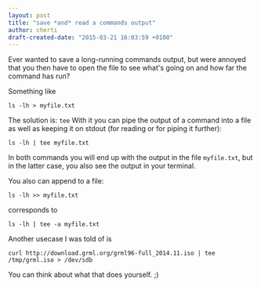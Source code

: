 ```yaml
---
layout: post
title: "save *and* read a commands output"
author: cherti
draft-created-date: "2015-03-21 16:03:59 +0100"
---
```


Ever wanted to save a long-running commands output, but were annoyed that you then have to open the file to see what's going on and how far the command has run?

Something like

~~~
ls -lh > myfile.txt
~~~

The solution is: `tee`
With it you can pipe the output of a command into a file as well as keeping it on stdout (for reading or for piping it further):

~~~
ls -lh | tee myfile.txt
~~~

In both commands you will end up with the output in the file `myfile.txt`, but in the latter case, you also see the output in your terminal.

You also can append to a file:


~~~
ls -lh >> myfile.txt
~~~
corresponds to

~~~
ls -lh | tee -a myfile.txt
~~~

Another usecase I was told of is

~~~
curl http://download.grml.org/grml96-full_2014.11.iso | tee /tmp/grml.iso > /dev/sdb
~~~

You can think about what that does yourself. ;)
